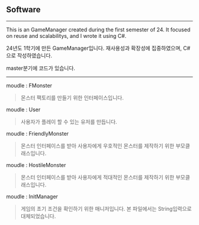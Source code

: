 ## Software

----------------

This is an GameManager created during the first semester of 24.
It focused on reuse and scalabilitys, and I wrote it using C#.

24년도 1학기에 만든 GameManager입니다.
재사용성과 확장성에 집중하였으며, C#으로 작성하였습니다.

master분기에 코드가 있습니다.

----------------

moudle : FMonster

>몬스터 팩토리를 만들기 위한 인터페이스입니다.

moudle : User

>사용자가 플레이 할 수 있는 유저를 만듭니다.

moudle : FriendlyMonster

>몬스터 인터페이스를 받아 사용자에게 우호적인 몬스터를 제작하기 위한 부모클래스입니다.

moudle : HostileMonster

>몬스터 인터페이스를 받아 사용자에게 적대적인 몬스터를 제작하기 위한 부모클래스입니다.

moudle : InitManager

>게임의 초기 조건을 확인하기 위한 매니저입니다. 본 파일에서는 String입력으로 대체되었습니다.


